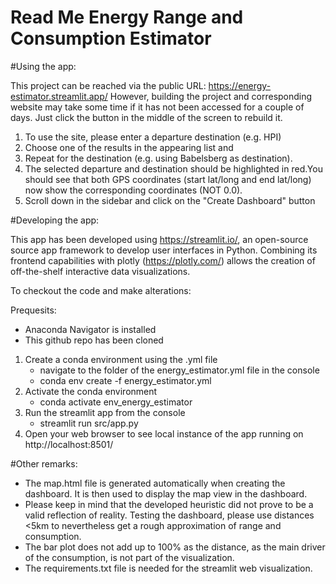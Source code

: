 # Read Me Energy Range and Consumption Estimator 

#Using the app:

This project can be reached via the public URL: https://energy-estimator.streamlit.app/
However, building the project and corresponding website may take some time if it has not been accessed for a couple of days. Just click the button in the middle of the screen to rebuild it.

1. To use the site, please enter a departure destination (e.g. HPI)
2. Choose one of the results in the appearing list and
3. Repeat for the destination (e.g. using Babelsberg as destination).
4. The selected departure and destination should be highlighted in red.You should see that both GPS coordinates (start lat/long and end lat/long) now show the corresponding coordinates (NOT 0.0). 
5. Scroll down in the sidebar and click on the "Create Dashboard" button


#Developing the app: 

This app has been developed using https://streamlit.io/, an open-source source app framework to develop user interfaces in Python. Combining its frontend capabilities with plotly (https://plotly.com/) allows the creation of off-the-shelf interactive data visualizations. 

To checkout the code and make alterations:

Prequesits: 
- Anaconda Navigator is installed
- This github repo has been cloned

1. Create a conda environment using the .yml file
     - navigate to the folder of the energy_estimator.yml file in the console
     - conda env create -f energy_estimator.yml
2. Activate the conda environment
     - conda activate env_energy_estimator
3. Run the streamlit app from the console
   - streamlit run src/app.py
4. Open your web browser to see local instance of the app running on http://localhost:8501/


#Other remarks: 
- The map.html file is generated automatically when creating the dashboard. It is then used to display the map view in the dashboard.
- Please keep in mind that the developed heuristic did not prove to be a valid reflection of reality. Testing the dashboard, please use distances <5km to nevertheless get a rough approximation of range and consumption.
- The bar plot does not add up to 100% as the distance, as the main driver of the consumption, is not part of the visualization.
- The requirements.txt file is needed for the streamlit web visualization. 

